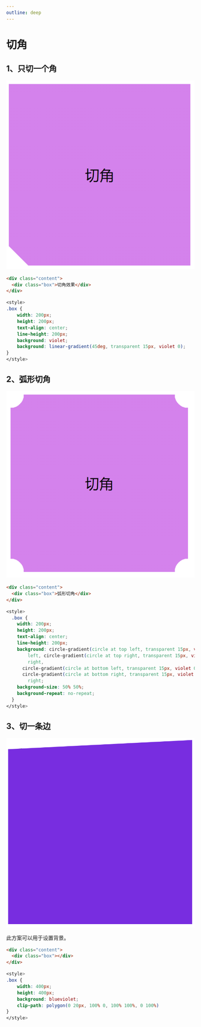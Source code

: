 ```yaml
---
outline: deep
---
```


# 切角

## 1、只切一个角

<img src="../../../imgs/question6.png"  class="theme-image">

```html
<div class="content">
  <div class="box">切角效果</div>
</div>
```

```css
<style>
.box {
    width: 200px;
    height: 200px;
    text-align: center;
    line-height: 200px;
    background: violet;
    background: linear-gradient(45deg, transparent 15px, violet 0);
}
</style>

```

## 2、弧形切角

<img src="../../../imgs/question7.png"  class="theme-image">

```html
<div class="content">
  <div class="box">弧形切角</div>
</div>
```

```css
<style>
  .box {
    width: 200px;
    height: 200px;
    text-align: center;
    line-height: 200px;
    background: circle-gradient(circle at top left, transparent 15px, violet 0) top
        left, circle-gradient(circle at top right, transparent 15px, violet 0) top
        right,
      circle-gradient(circle at bottom left, transparent 15px, violet 0) bottom left,
      circle-gradient(circle at bottom right, transparent 15px, violet 0) bottom
        right;
    background-size: 50% 50%;
    background-repeat: no-repeat;
  }
</style>
```

## 3、切一条边

<img src="../../../imgs/question8.png"  class="theme-image">

此方案可以用于设置背景。

```html
<div class="content">
  <div class="box"></div>
</div>
```

```css
<style>
.box {
    width: 400px;
    height: 400px;
    background: blueviolet;
    clip-path: polygon(0 20px, 100% 0, 100% 100%, 0 100%)
}
</style>
```
